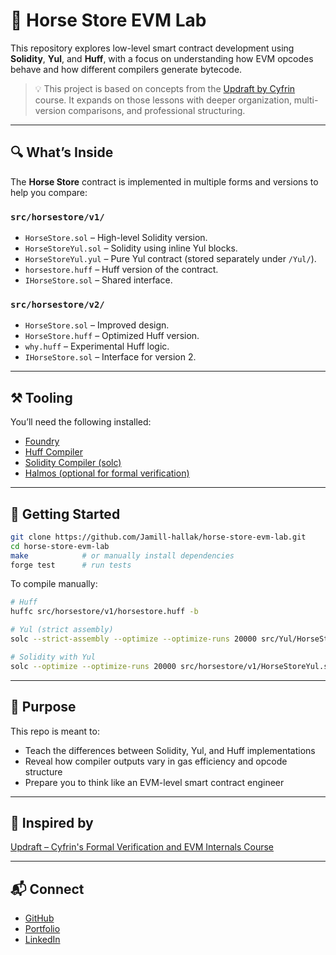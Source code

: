 # 🐴 Horse Store EVM Lab

This repository explores low-level smart contract development using **Solidity**, **Yul**, and **Huff**, with a focus on understanding how EVM opcodes behave and how different compilers generate bytecode.

> 💡 This project is based on concepts from the [Updraft by Cyfrin](https://updraft.cyfrin.io/) course. It expands on those lessons with deeper organization, multi-version comparisons, and professional structuring.

---

## 🔍 What’s Inside

The **Horse Store** contract is implemented in multiple forms and versions to help you compare:

### `src/horsestore/v1/`
- `HorseStore.sol` – High-level Solidity version.
- `HorseStoreYul.sol` – Solidity using inline Yul blocks.
- `HorseStoreYul.yul` – Pure Yul contract (stored separately under `/Yul/`).
- `horsestore.huff` – Huff version of the contract.
- `IHorseStore.sol` – Shared interface.

### `src/horsestore/v2/`
- `HorseStore.sol` – Improved  design.
- `HorseStore.huff` – Optimized Huff version.
- `why.huff` – Experimental Huff logic.
- `IHorseStore.sol` – Interface for version 2.

---

## ⚒️ Tooling

You’ll need the following installed:

- [Foundry](https://book.getfoundry.sh/)
- [Huff Compiler](https://docs.huff.sh/)
- [Solidity Compiler (solc)](https://soliditylang.org/)
- [Halmos (optional for formal verification)](https://github.com/Cyfrin/halmos)

---

## 🚀 Getting Started

```bash
git clone https://github.com/Jamill-hallak/horse-store-evm-lab.git
cd horse-store-evm-lab
make            # or manually install dependencies
forge test      # run tests
```

To compile manually:

```bash
# Huff
huffc src/horsestore/v1/horsestore.huff -b

# Yul (strict assembly)
solc --strict-assembly --optimize --optimize-runs 20000 src/Yul/HorseStoreYul.yul --bin

# Solidity with Yul
solc --optimize --optimize-runs 20000 src/horsestore/v1/HorseStoreYul.sol --bin
```

---

## 🎯 Purpose

This repo is meant to:
- Teach the differences between Solidity, Yul, and Huff implementations
- Reveal how compiler outputs vary in gas efficiency and opcode structure
- Prepare you to think like an EVM-level smart contract engineer

---

## 🧠 Inspired by

[Updraft – Cyfrin's Formal Verification and EVM Internals Course](https://updraft.cyfrin.io/)

---

## 📬 Connect

- [GitHub](https://github.com/Jamill-hallak)
- [Portfolio](https://jamillhallak.com/)
- [LinkedIn](https://www.linkedin.com/in/jamill-hallak/)
